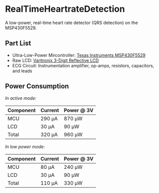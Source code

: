 RealTimeHeartrateDetection
==========================

A low-power, real-time heart rate detector (QRS detection) on the MSP430F5529.

Part List
---------
* Ultra-Low-Power Mircontroller: [Texas Instruments MSP430F5529](http://www.ti.com/product/msp430f5529)
* Raw LCD: [Varitronix 3-Digit Reflective LCD](http://www.digikey.ca/product-detail/en/VI-321-DP-RC-S/153-1101-ND/531266)
* ECG Circuit: Instrumentation amplifier, op-amps, resistors, capacitors, and leads

Power Consumption
-----------------
*In active mode:*

Component | Current | Power @ 3V
--------- | ------- | ---------- 
MCU       |  290 μA | 870 μW
LCD       |   30 μA |  90 μW
Total     |  320 μA | 960 μW

*In low power mode:*

Component | Current | Power @ 3V
--------- | ------- | ---------- 
MCU       |   80 μA | 240 μW
LCD       |   30 μA |  90 μW
Total     |  110 μA | 330 μW


